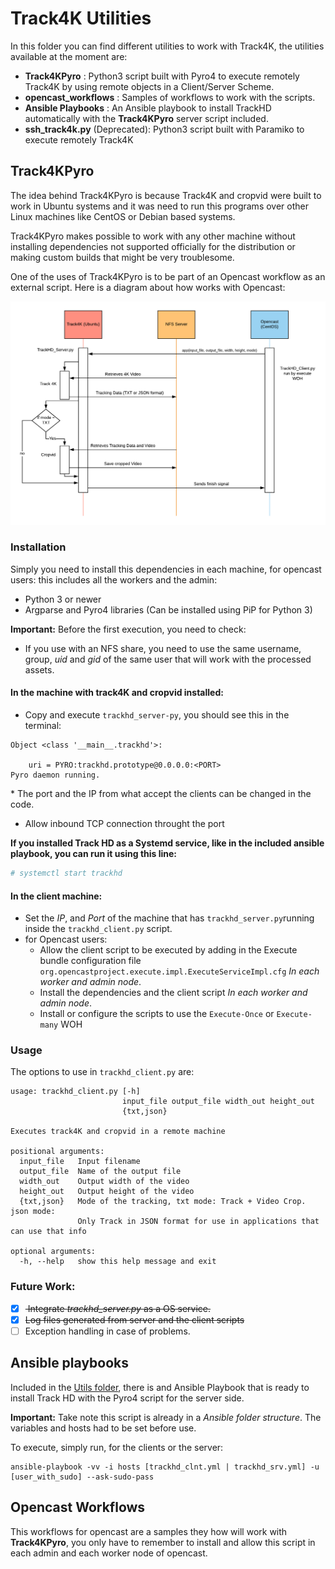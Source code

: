 # Track4K Utilities

In this folder you can find different utilities to work with Track4K, the utilities available at the moment are:

* **Track4KPyro** : Python3 script built with Pyro4 to execute remotely Track4K by using remote objects in a Client/Server Scheme.
* **opencast_workflows** : Samples of workflows to work with the scripts.
*  **Ansible Playbooks** : An Ansible playbook to install TrackHD automatically with the **Track4KPyro** server script included.
* **ssh_track4k.py** (Deprecated): Python3 script built with Paramiko to execute remotely Track4K

## Track4KPyro

The idea behind Track4KPyro is because Track4K and cropvid were built to work in Ubuntu systems and it was need to run this programs over other Linux machines like CentOS or Debian based systems.

Track4KPyro makes possible to work with any other machine without installing dependencies not supported officially for the distribution or making custom builds that might be very troublesome.

One of the uses of Track4KPyro is to be part of an Opencast workflow as an external script. Here is a diagram about how works with Opencast:

![Track4K-Pyro4-Diagram](/utils/assets/Diagram-Track4K-Pyro4.png)

### Installation

Simply you need to install this dependencies in each machine, for opencast users: this includes all the workers and the admin:

* Python 3 or newer
* Argparse and Pyro4 libraries (Can be installed using PiP for Python 3)

**Important:** Before the first execution, you need to check:

* If you use with an NFS share, you need to use the same username, group, *uid* and *gid* of the same user that will work with the processed assets.

#### In the machine with track4K and cropvid installed:

* Copy and execute `trackhd_server-py`, you should see this in the terminal:

```
Object <class '__main__.trackhd'>:

    uri = PYRO:trackhd.prototype@0.0.0.0:<PORT>
Pyro daemon running.
```
\* The port and the IP from what accept the clients can be changed in the code.

* Allow  inbound TCP connection throught the port


**If you installed Track HD as a Systemd service, like in the included ansible playbook, you can run it using this line:**

```bash
# systemctl start trackhd
```

#### In the client machine:

* Set the *IP*, and *Port* of the machine that has `trackhd_server.py`running inside the `trackhd_client.py` script.
* for Opencast users:
  - Allow the client script to be executed by adding in the Execute bundle configuration file `org.opencastproject.execute.impl.ExecuteServiceImpl.cfg` *In each worker and admin node*.
  - Install the dependencies and the client script *In each worker and admin node*.
  - Install or configure the scripts to use the `Execute-Once` or `Execute-many` WOH

### Usage
The options to use in `trackhd_client.py` are:

```
usage: trackhd_client.py [-h]
                         input_file output_file width_out height_out
                         {txt,json}

Executes track4K and cropvid in a remote machine

positional arguments:
  input_file   Input filename
  output_file  Name of the output file
  width_out    Output width of the video
  height_out   Output height of the video
  {txt,json}   Mode of the tracking, txt mode: Track + Video Crop. json mode:
               Only Track in JSON format for use in applications that can use that info

optional arguments:
  -h, --help   show this help message and exit
```

### Future Work:

* [x] <del> Integrate *trackhd_server.py* as a OS service. </del>
* [x] <del>Log files generated from server and the client scripts </del>
* [ ] Exception handling in case of problems.

## Ansible playbooks

Included in the [Utils folder](/utils/Ansible_Playbook), there is and Ansible Playbook that is ready to install Track HD with the Pyro4 script for the server side.

**Important:** Take note this script is already in a *Ansible folder structure*. The variables and hosts had to be set before use.

To execute, simply run, for the clients or the server:
```
ansible-playbook -vv -i hosts [trackhd_clnt.yml | trackhd_srv.yml] -u [user_with_sudo] --ask-sudo-pass
```


## Opencast Workflows

This workflows for opencast are a samples they how will work with **Track4KPyro**, you only have to remember to install and allow this script in each admin and each worker node of opencast.
